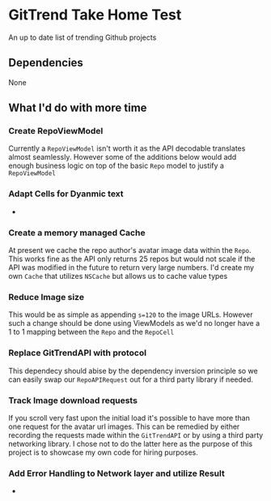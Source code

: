 # GitTrend Take Home Test
An up to date list of trending Github projects

## Dependencies
None

## What I'd do with more time

### Create RepoViewModel
Currently a `RepoViewModel` isn't worth it as the API decodable translates almost seamlessly.
However some of the additions below would add enough business logic on top of the basic `Repo` model to justify a `RepoViewModel`

### Adapt Cells for Dyanmic text
-

### Create a memory managed Cache
At present we cache the repo author's avatar image data within the `Repo`.
This works fine as the API only returns 25 repos but would not scale if the 
API was modified in the future to return very large numbers.
I'd create my own `Cache` that utilizes `NSCache` but allows us to cache value types

### Reduce Image size
This would be as simple as appending `s=120` to the image URLs.
However such a change should be done using ViewModels as we'd no longer have a 1 to 1 mapping between the `Repo` and the `RepoCell`

### Replace GitTrendAPI with protocol
This dependecy should abise by the dependency inversion principle so we can easily swap
our `RepoAPIRequest` out for a third party library if needed.

### Track Image download requests
If you scroll very fast upon the initial load it's possible to have more than one request
for the avatar url images. This can be remedied by either recording the requests made within the
`GitTrendAPI` or by using a third party networking library. I chose not to do the latter here
as the purpose of this project is to showcase my own code for hiring purposes.

### Add Error Handling to Network layer and utilize Result
-
